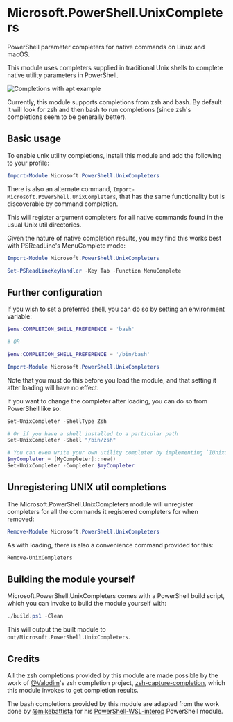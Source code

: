 # Microsoft.PowerShell.UnixCompleters

PowerShell parameter completers for native commands on Linux and macOS.

This module uses completers supplied in traditional Unix shells
to complete native utility parameters in PowerShell.

![Completions with apt example](completions.gif)

Currently, this module supports completions from zsh and bash.
By default it will look for zsh and then bash to run completions
(since zsh's completions seem to be generally better).

## Basic usage

To enable unix utility completions,
install this module and add the following to your profile:

```powershell
Import-Module Microsoft.PowerShell.UnixCompleters
```

There is also an alternate command, `Import-Microsoft.PowerShell.UnixCompleters`,
that has the same functionality but is discoverable by command completion.

This will register argument completers for all native commands
found in the usual Unix util directories.

Given the nature of native completion results,
you may find this works best with PSReadLine's MenuComplete mode:

```powershell
Import-Module Microsoft.PowerShell.UnixCompleters

Set-PSReadLineKeyHandler -Key Tab -Function MenuComplete
```

## Further configuration

If you wish to set a preferred shell, you can do so by setting an environment variable:

```powershell
$env:COMPLETION_SHELL_PREFERENCE = 'bash'

# OR

$env:COMPLETION_SHELL_PREFERENCE = '/bin/bash'

Import-Module Microsoft.PowerShell.UnixCompleters
```

Note that you must do this before you load the module,
and that setting it after loading will have no effect.

If you want to change the completer after loading,
you can do so from PowerShell like so:

```powershell
Set-UnixCompleter -ShellType Zsh

# Or if you have a shell installed to a particular path
Set-UnixCompleter -Shell "/bin/zsh"

# You can even write your own utility completer by implementing `IUnixCompleter`
$myCompleter = [MyCompleter]::new()
Set-UnixCompleter -Completer $myCompleter
```

## Unregistering UNIX util completions

The Microsoft.PowerShell.UnixCompleters module will unregister completers
for all the commands it registered completers for
when removed:

```powershell
Remove-Module Microsoft.PowerShell.UnixCompleters
```

As with loading, there is also a convenience command provided for this:

```powershell
Remove-UnixCompleters
```

## Building the module yourself

Microsoft.PowerShell.UnixCompleters comes with a PowerShell build script,
which you can invoke to build the module yourself with:

```powershell
./build.ps1 -Clean
```

This will output the built module to `out/Microsoft.PowerShell.UnixCompleters`.

## Credits

All the zsh completions provided by this module are made possible
by the work of [@Valodim](https://github.com/Valodim)'s zsh completion project,
[zsh-capture-completion](https://github.com/Valodim/zsh-capture-completion),
which this module invokes to get completion results.

The bash completions provided by this module are adapted from the work
done by [@mikebattista](https://github.com/mikebattista) for his
[PowerShell-WSL-interop](https://github.com/mikebattista/PowerShell-WSL-Interop) PowerShell module.
